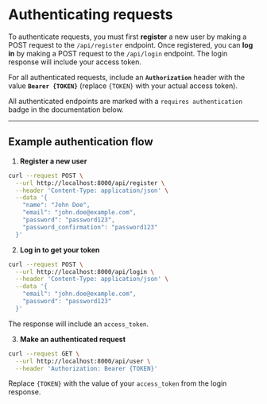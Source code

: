 # Authenticating requests

To authenticate requests, you must first **register** a new user by making a POST request to the `/api/register` endpoint. Once registered, you can **log in** by making a POST request to the `/api/login` endpoint. The login response will include your access token.

For all authenticated requests, include an **`Authorization`** header with the value **`Bearer {TOKEN}`** (replace `{TOKEN}` with your actual access token).

All authenticated endpoints are marked with a `requires authentication` badge in the documentation below.

---

## Example authentication flow

1. **Register a new user**

```bash
curl --request POST \
  --url http://localhost:8000/api/register \
  --header 'Content-Type: application/json' \
  --data '{
    "name": "John Doe",
    "email": "john.doe@example.com",
    "password": "password123",
    "password_confirmation": "password123"
  }'
```

2. **Log in to get your token**

```bash
curl --request POST \
  --url http://localhost:8000/api/login \
  --header 'Content-Type: application/json' \
  --data '{
    "email": "john.doe@example.com",
    "password": "password123"
  }'
```

The response will include an `access_token`.

3. **Make an authenticated request**

```bash
curl --request GET \
  --url http://localhost:8000/api/user \
  --header 'Authorization: Bearer {TOKEN}'
```

Replace `{TOKEN}` with the value of your `access_token` from the login response.
